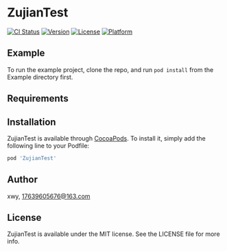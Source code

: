 # ZujianTest

[![CI Status](https://img.shields.io/travis/xwy/ZujianTest.svg?style=flat)](https://travis-ci.org/xwy/ZujianTest)
[![Version](https://img.shields.io/cocoapods/v/ZujianTest.svg?style=flat)](https://cocoapods.org/pods/ZujianTest)
[![License](https://img.shields.io/cocoapods/l/ZujianTest.svg?style=flat)](https://cocoapods.org/pods/ZujianTest)
[![Platform](https://img.shields.io/cocoapods/p/ZujianTest.svg?style=flat)](https://cocoapods.org/pods/ZujianTest)

## Example

To run the example project, clone the repo, and run `pod install` from the Example directory first.

## Requirements

## Installation

ZujianTest is available through [CocoaPods](https://cocoapods.org). To install
it, simply add the following line to your Podfile:

```ruby
pod 'ZujianTest'
```

## Author

xwy, 17639605676@163.com

## License

ZujianTest is available under the MIT license. See the LICENSE file for more info.
